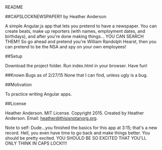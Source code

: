 README

##CAPSLOCKNEWSPAPER!!
by Heather Anderson

A simple Angular.js app that lets you pretend to have a newspaper. You can create beats, make up reporters (with names, employment dates, and birthdays), and after you're done making things... YOU CAN SEARCH THEM!! So go ahead and pretend you're William Randolph Hearst, then you can pretend to be the NSA and spy on your own employees!

##Setup

Download the project folder.
Run index.html in your browser.
Have fun!

##Known Bugs as of 2/27/15
None that I can find, unless ugly is a bug.

##Motivation

To practice writing Angular apps.

##License

Heather Anderson. MIT License. Copyright 2015. Created by Heather Anderson. Email: heather@thisisnotanorg.org.

Note to self: Dude...you finished the basics for this app at 3:15; that's a new record. Hell, you even have time to go back and make things better. You should be pretty excited. YOU SHOULD BE SO EXCITED THAT YOU'LL ONLY THINK IN CAPS LOCK!!!!
